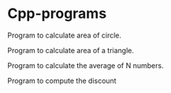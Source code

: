 # Cpp-programs

Program to calculate area of circle.

Program to calculate area of a triangle.

Program to calculate the average of N numbers.

Program to compute the discount

